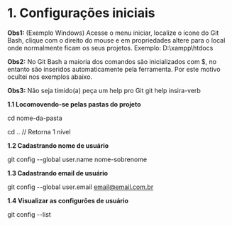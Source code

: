 # 1. Configurações iniciais

**Obs1:** (Exemplo Windows) Acesse o menu iniciar, localize o ícone do Git Bash, clique com o direito do mouse e em propriedades altere para o local onde normalmente ficam os seus projetos. Exemplo: D:\xampp\htdocs 

**Obs2:** No Git Bash a maioria dos comandos são inicializados com $, no entanto são inseridos automaticamente pela ferramenta. Por este motivo ocultei nos exemplos abaixo.

**Obs3:** Não seja tímido(a) peça um help pro Git
git help insira-verb

**1.1 Locomovendo-se pelas pastas do projeto**

cd nome-da-pasta

cd .. // Retorna 1 nível

**1.2 Cadastrando nome de usuário**

git config --global user.name nome-sobrenome

**1.3 Cadastrando email de usuário**

git config --global user.email email@email.com.br

**1.4 Visualizar as configurões de usuário**

git config --list